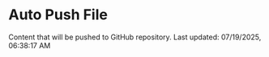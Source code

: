# Auto Push File

Content that will be pushed to GitHub repository.
Last updated: 07/19/2025, 06:38:17 AM